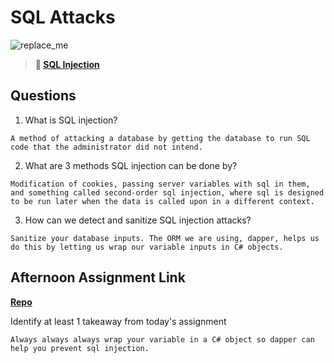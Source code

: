 # SQL Attacks

![replace_me](https://codeworks.blob.core.windows.net/public/assets/img/illustrations/placeholder.svg)

> **📖 [SQL Injection](https://codeworksacademy.com/fs-student-guide/resources/wk11/03-SQL-Injection)**

## Questions

1. What is SQL injection?
```
A method of attacking a database by getting the database to run SQL code that the administrator did not intend.
```

2. What are 3 methods SQL injection can be done by?
```
Modification of cookies, passing server variables with sql in them, and something called second-order sql injection, where sql is designed to be run later when the data is called upon in a different context.
```

3. How can we detect and sanitize SQL injection attacks?
```
Sanitize your database inputs. The ORM we are using, dapper, helps us do this by letting us wrap our variable inputs in C# objects.
```

## Afternoon Assignment Link

**[Repo](https://github.com/TaylorBruun/contracted)**

Identify at least 1 takeaway from today's assignment
```
Always always always wrap your variable in a C# object so dapper can help you prevent sql injection.
```
